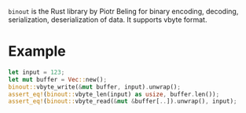`binout` is the Rust library by Piotr Beling for binary encoding,
decoding, serialization, deserialization of data.
It supports vbyte format.

# Example
```rust
let input = 123;
let mut buffer = Vec::new();
binout::vbyte_write(&mut buffer, input).unwrap();
assert_eq!(binout::vbyte_len(input) as usize, buffer.len());
assert_eq!(binout::vbyte_read(&mut &buffer[..]).unwrap(), input);
```
